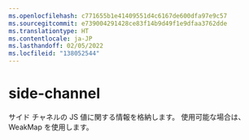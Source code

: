 ```yaml
---
ms.openlocfilehash: c771655b1e41409551d4c6167de600dfa97e9c57
ms.sourcegitcommit: e739004291428ce83f14b9d49f1e9dfaa3762dde
ms.translationtype: HT
ms.contentlocale: ja-JP
ms.lasthandoff: 02/05/2022
ms.locfileid: "138052544"
---
```

# <a name="side-channel"></a>side-channel
サイド チャネルの JS 値に関する情報を格納します。 使用可能な場合は、WeakMap を使用します。
